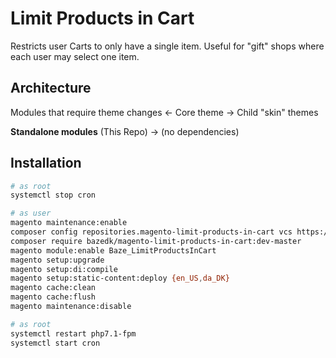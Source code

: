 # Limit Products in Cart
Restricts user Carts to only have a single item. Useful for "gift" shops where each user may select one item.

## Architecture
Modules that require theme changes <- Core theme -> Child "skin" themes

**Standalone modules** (This Repo) -> (no dependencies)

## Installation

```bash
# as root
systemctl stop cron
```

```bash
# as user
magento maintenance:enable
composer config repositories.magento-limit-products-in-cart vcs https://github.com/bazedk/magento-limit-products-in-cart
composer require bazedk/magento-limit-products-in-cart:dev-master
magento module:enable Baze_LimitProductsInCart
magento setup:upgrade
magento setup:di:compile
magento setup:static-content:deploy {en_US,da_DK}
magento cache:clean
magento cache:flush
magento maintenance:disable
```

```bash
# as root
systemctl restart php7.1-fpm
systemctl start cron
```
